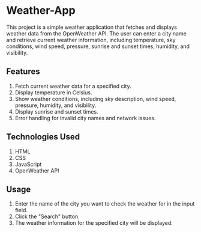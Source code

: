 # Weather-App

This project is a simple weather application that fetches and displays weather data from the OpenWeather API. The user can enter a city name and retrieve current weather information, including temperature, sky conditions, wind speed, pressure, sunrise and sunset times, humidity, and visibility.

## Features

1. Fetch current weather data for a specified city.
2. Display temperature in Celsius.
3. Show weather conditions, including sky description, wind speed, pressure, humidity, and visibility.
4. Display sunrise and sunset times.
5. Error handling for invalid city names and network issues.

## Technologies Used

1. HTML
2. CSS
3. JavaScript
4. OpenWeather API

## Usage

1. Enter the name of the city you want to check the weather for in the input field.
2. Click the "Search" button.
3. The weather information for the specified city will be displayed.
